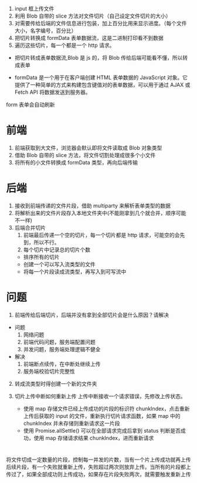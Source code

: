 1. input 框上传文件
2. 利用 Blob 自带的 slice 方法对文件切片（自己设定文件切片的大小）
3. 对需要传给后端的文件信息进行包装，加上百分比用来显示进度。（每个文件大小，名字编号，百分比）
4. 把切片转换成 formData 表单数据流，这是二进制打印看不到数据
5. 遍历这些切片，每一个都是一个 http 请求。

- 把切片转成表单数据流,Blob 是 js 的，将 Blob 传给后端可能看不懂，所以转成表单

- formData 是一个用于在客户端创建 HTML 表单数据的 JavaScript 对象。它提供了一种简单的方式来构建包含键值对的表单数据，可以用于通过 AJAX 或 Fetch API 将数据发送到服务器。

form 表单会自动刷新

# 前端

1. 前端获取到大文件，浏览器会默认即将文件读取成 Blob 对象类型
2. 借助 Blob 自带的 slice 方法，将文件切割处理成很多个小文件
3. 将所有的小文件转换成 formData 类型，再向后端传输

# 后端

1. 接收到前端传递的文件片段，借助 multiparty 来解析表单类型的数据
2. 将解析出来的文件片段存入本地文件夹中(不能刚拿到几个就合并，顺序可能不一样)
3. 后端合并切片
   1. 前端最后传递一个空的切片，每一个切片都是 http 请求，可能空的会先到，所以不行。
   2. 每个切片中记录总的切片个数
   - 排序所有的切片
   - 创建一个可以写入流类型的文件
   - 将每一个片段读成流类型，再写入到可写流中

# 问题

1. 前端传给后端切片，后端并没有拿到全部切片会是什么原因？请解决

- 问题
  1. 网络问题
  2. 前端代码问题，服务端配置问题
  3. 并发问题，服务端处理逻辑不健全
- 解决
  1. 前端断点续传，在中断处继续上传
  2. 服务端校验切片完整性

2. 转成流类型时得创建一个新的文件夹

3. 切片上传中断如何重新上传
   上传中断接收一个请求错误，先修改上传状态。
   - 使用 map 存储文件已经上传成功的片段的标识符 chunkIndex，点击重新上传后获取的 input 的文件，重新执行切片请求函数，如果 map 中的 chunkIndex 并未存储则重新请求这一片段
   - 使用 Promise.allSettle() 可以在全部请求完成后拿到 status 判断是否成功，使用 map 存储请求结果 chunkIndex，进而重新请求

#

将文件切成一定数量的片段，控制每一并发的片数，当有一个片上传成功就再上传后续片段，有一个失败就重新上传，失败超过两次则放弃上传。当所有的片段都上传过了，如果全部成功则上传成功，如果存在片段失败两次，就需要触发重新上传
